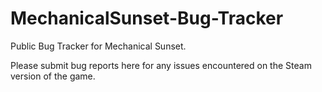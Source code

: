 # MechanicalSunset-Bug-Tracker

Public Bug Tracker for Mechanical Sunset.

Please submit bug reports here for any issues encountered on the Steam version of the game.
